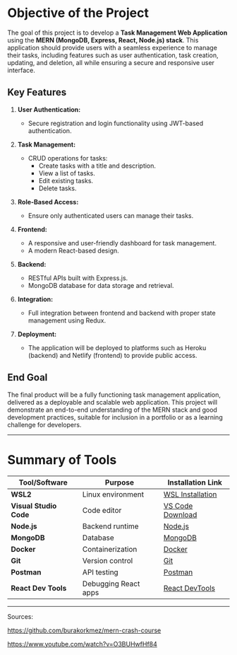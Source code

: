 # **Objective of the Project**

The goal of this project is to develop a **Task Management Web Application** using the **MERN (MongoDB, Express, React, Node.js) stack**. This application should provide users with a seamless experience to manage their tasks, including features such as user authentication, task creation, updating, and deletion, all while ensuring a secure and responsive user interface.

## **Key Features**
1. **User Authentication:**
   - Secure registration and login functionality using JWT-based authentication.

2. **Task Management:**
   - CRUD operations for tasks:
     - Create tasks with a title and description.
     - View a list of tasks.
     - Edit existing tasks.
     - Delete tasks.

3. **Role-Based Access:**
   - Ensure only authenticated users can manage their tasks.

4. **Frontend:**
   - A responsive and user-friendly dashboard for task management.
   - A modern React-based design.

5. **Backend:**
   - RESTful APIs built with Express.js.
   - MongoDB database for data storage and retrieval.

6. **Integration:**
   - Full integration between frontend and backend with proper state management using Redux.

7. **Deployment:**
   - The application will be deployed to platforms such as Heroku (backend) and Netlify (frontend) to provide public access.

## **End Goal**
The final product will be a fully functioning task management application, delivered as a deployable and scalable web application. This project will demonstrate an end-to-end understanding of the MERN stack and good development practices, suitable for inclusion in a portfolio or as a learning challenge for developers.

---

# **Summary of Tools**

| Tool/Software        | Purpose                                 | Installation Link                        |
|-----------------------|-----------------------------------------|------------------------------------------|
| **WSL2**             | Linux environment                      | [WSL Installation](https://aka.ms/wsl)  |
| **Visual Studio Code**| Code editor                            | [VS Code Download](https://code.visualstudio.com/) |
| **Node.js**           | Backend runtime                        | [Node.js](https://nodejs.org/)           |
| **MongoDB**           | Database                               | [MongoDB](https://www.mongodb.com/)      |
| **Docker**            | Containerization                       | [Docker](https://www.docker.com/products/docker-desktop) |
| **Git**               | Version control                        | [Git](https://git-scm.com/)              |
| **Postman**           | API testing                            | [Postman](https://www.postman.com/)      |
| **React Dev Tools**   | Debugging React apps                   | [React DevTools](https://reactjs.org/)   |

---



Sources: 

https://github.com/burakorkmez/mern-crash-course

https://www.youtube.com/watch?v=O3BUHwfHf84

